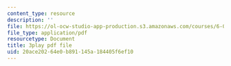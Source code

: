 ```yaml
---
content_type: resource
description: ''
file: https://ol-ocw-studio-app-production.s3.amazonaws.com/courses/6-001-structure-and-interpretation-of-computer-programs-spring-2005/20ace20264e0b891145a184405f6ef10_bV87UzKMRtE.pdf
file_type: application/pdf
resourcetype: Document
title: 3play pdf file
uid: 20ace202-64e0-b891-145a-184405f6ef10
---
```

